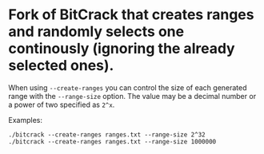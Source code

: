 # Fork of BitCrack that creates **ranges** and randomly selects one continously (ignoring the already selected ones).

When using `--create-ranges` you can control the size of each generated range
with the `--range-size` option. The value may be a decimal number or a power of
two specified as `2^x`.

Examples:

```
./bitcrack --create-ranges ranges.txt --range-size 2^32
./bitcrack --create-ranges ranges.txt --range-size 1000000
```
